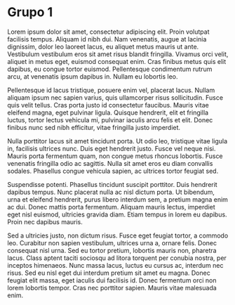 # Grupo 1

Lorem ipsum dolor sit amet, consectetur adipiscing elit. Proin volutpat facilisis tempus. Aliquam id nibh dui. Nam venenatis, augue at lacinia dignissim, dolor leo laoreet lacus, eu aliquet metus mauris ut ante. Vestibulum vestibulum eros sit amet risus blandit fringilla. Vivamus orci velit, aliquet in metus eget, euismod consequat enim. Cras finibus metus quis elit dapibus, eu congue tortor euismod. Pellentesque condimentum rutrum arcu, at venenatis ipsum dapibus in. Nullam eu lobortis leo.

Pellentesque id lacus tristique, posuere enim vel, placerat lacus. Nullam aliquam ipsum nec sapien varius, quis ullamcorper risus sollicitudin. Fusce quis velit tellus. Cras porta justo id consectetur faucibus. Mauris vitae eleifend magna, eget pulvinar ligula. Quisque hendrerit, elit et fringilla luctus, tortor lectus vehicula mi, pulvinar iaculis arcu felis et elit. Donec finibus nunc sed nibh efficitur, vitae fringilla justo imperdiet.

Nulla porttitor lacus sit amet tincidunt porta. Ut odio leo, tristique vitae ligula in, facilisis ultrices nunc. Duis eget hendrerit justo. Fusce vel neque nisi. Mauris porta fermentum quam, non congue metus rhoncus lobortis. Fusce venenatis fringilla odio ac sagittis. Nulla sit amet eros eu diam convallis sodales. Phasellus congue vehicula sapien, ac ultrices tortor feugiat sed.

Suspendisse potenti. Phasellus tincidunt suscipit porttitor. Duis hendrerit dapibus tempus. Nunc placerat nulla ac nisl dictum porta. Ut bibendum, urna et eleifend hendrerit, purus libero interdum sem, a pretium magna enim ac dui. Donec mattis porta fermentum. Aliquam mauris lectus, imperdiet eget nisl euismod, ultricies gravida diam. Etiam tempus in lorem eu dapibus. Proin nec dapibus mauris.

Sed a ultricies justo, non dictum risus. Fusce eget feugiat tortor, a commodo leo. Curabitur non sapien vestibulum, ultrices urna a, ornare felis. Donec consequat nisl urna. Sed eu tortor pretium, lobortis mauris non, pharetra lacus. Class aptent taciti sociosqu ad litora torquent per conubia nostra, per inceptos himenaeos. Nunc massa lacus, luctus eu cursus ac, interdum nec risus. Sed eu nisl eget dui interdum pretium sit amet eu magna. Donec feugiat elit massa, eget iaculis dui facilisis id. Donec fermentum orci non lorem lobortis tempor. Cras nec porttitor sapien. Mauris vitae malesuada enim.